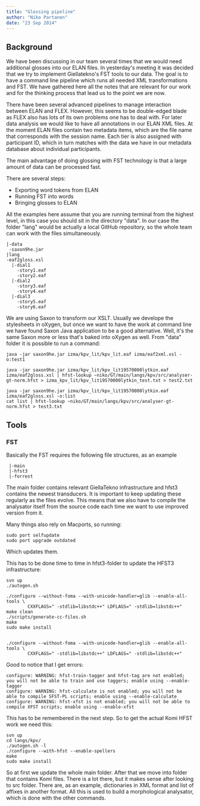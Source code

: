 ```yaml
---
title: "Glossing pipeline"
author: "Niko Partanen"
date: "23 Sep 2014"
---
```


## Background

We have been discussing in our team several times that we would need additional glosses into our ELAN files. In yesterday's meeting it was decided that we try to implement Giellatekno's FST tools to our data. The goal is to have a command line pipeline which runs all needed XML transformations and FST. We have gathered here all the notes that are relevant for our work and for the thinking process that lead us to the point we are now.

There have been several advanced pipelines to manage interaction between ELAN and FLEX. However, this seems to be double-edged blade as FLEX also has lots of its own problems one has to deal with. For later data analysis we would like to have all annotations in our ELAN XML files. At the moment ELAN files contain two metadata items, which are the file name that corresponds with the session name. Each tier is also assigned with participant ID, which in turn matches with the data we have in our metadata database about individual participants.

The main advantage of doing glossing with FST technology is that a large amount of data can be processed fast.

There are several steps:

- Exporting word tokens from ELAN
- Running FST into words
- Bringing glosses to ELAN

All the examples here assume that you are running terminal from the highest level, in this case you should sit in the directory "data". In our case the folder "lang" would be actually a local GitHub repository, so the whole team can work with the files simultaneously.

    |-data
     -saxon9he.jar
    |lang
    -eaf2gloss.xsl
      |-dial1
        -story1.eaf
        -story2.eaf
      |-dial2
        -story3.eaf
        -story4.eaf
      |-dial3
        -story5.eaf
        -story6.eaf

We are using Saxon to transform our XSLT. Usually we develope the stylesheets in oXygen, but once we want to have the work at command line we have found Saxon Java application to be a good alternative. Well, it's the same Saxon more or less that's baked into oXygen as well. From "data" folder it is possible to run a command:

    java -jar saxon9he.jar izma/kpv_lit/kpv_lit.eaf izma/eaf2xml.xsl -o:test1

    java -jar saxon9he.jar izma/kpv_lit/kpv_lit19570000lytkin.eaf izma/eaf2gloss.xsl | hfst-lookup ~niko/GT/main/langs/kpv/src/analyser-gt-norm.hfst > izma_kpv_lit/kpv_lit19570000lytkin_test.txt > test2.txt
    
    java -jar saxon9he.jar izma/kpv_lit/kpv_lit19570000lytkin.eaf izma/eaf2gloss.xsl -o:list
    cat list | hfst-lookup ~niko/GT/main/langs/kpv/src/analyser-gt-norm.hfst > test3.txt


## Tools

### FST

Basically the FST requires the following file structures, as an example

     |-main
     |-hfst3
     |-forrest

The main folder contains relevant GiellaTekno infrastructure and hfst3 contains the newest transducers. It is important to keep updating these regularly as the files evolve. This means that we also have to compile the analysator itself from the source code each time we want to use improved version from it.

Many things also rely on Macports, so running:

    sudo port selfupdate
    sudo port upgrade outdated

Which updates them.

This has to be done time to time in hfst3-folder to update the HFST3 infrastructure:

    svn up
    ./autogen.sh

    ./configure --without-foma --with-unicode-handler=glib --enable-all-tools \
            CXXFLAGS=" -stdlib=libstdc++" LDFLAGS=" -stdlib=libstdc++"
    make clean
    ./scripts/generate-cc-files.sh
    make
    sudo make install


    ./configure --without-foma --with-unicode-handler=glib --enable-all-tools \
            CXXFLAGS=" -stdlib=libstdc++" LDFLAGS=" -stdlib=libstdc++"

Good to notice that I get errors:


    configure: WARNING: hfst-train-tagger and hfst-tag are not enabled; you will not be able to train and use taggers; enable using --enable-tagger
    configure: WARNING: hfst-calculate is not enabled; you will not be able to compile SFST-PL scripts; enable using --enable-calculate
    configure: WARNING: hfst-xfst is not enabled; you will not be able to compile XFST scripts; enable using --enable-xfst

This has to be remembered in the next step. So to get the actual Komi HFST work we need this:

    svn up
    cd langs/kpv/
    ./autogen.sh -l
    ./configure --with-hfst --enable-spellers
    make
    sudo make install

So at first we update the whole main folder. After that we move into folder that contains Komi files. There is a lot there, but it makes sense after looking to src folder. There are, as an example, dictionaries in XML format and list of affixes in another format. All this is used to build a morphological analysator, which is done with the other commands.